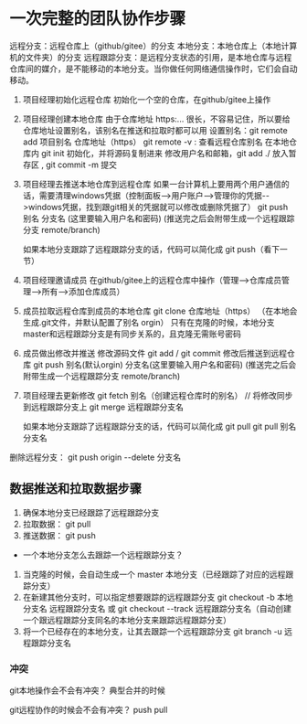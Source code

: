 # 一次完整的团队协作步骤

远程分支：远程仓库上（github/gitee）的分支
本地分支：本地仓库上（本地计算机的文件夹）的分支
远程跟踪分支：是远程分支状态的引用，是本地仓库与远程仓库间的媒介，是不能移动的本地分支。当你做任何网络通信操作时，它们会自动移动。

1. 项目经理初始化远程仓库
    初始化一个空的仓库，在github/gitee上操作

2. 项目经理创建本地仓库
    由于仓库地址 https:... 很长，不容易记住，所以要给仓库地址设置别名，该别名在推送和拉取时都可以用
    设置别名：git remote add 项目别名 仓库地址（https）
    git remote -v : 查看远程仓库别名
    在本地仓库内 git init 初始化，并将源码复制进来
    修改用户名和邮箱，git add ./ 放入暂存区 , git commit -m 提交

3. 项目经理去推送本地仓库到远程仓库
    如果一台计算机上要用两个用户通信的话，需要清理windows凭据（控制面板-->用户账户-->管理你的凭据-->windows凭据，找到跟git相关的凭据就可以修改或删除凭据了）
    git push 别名 分支名  (这里要输入用户名和密码)
    (推送完之后会附带生成一个远程跟踪分支 remote/branch)

    如果本地分支跟踪了远程跟踪分支的话，代码可以简化成 git push（看下一节）

4. 项目经理邀请成员
    在github/gitee上的远程仓库中操作（管理-->仓库成员管理-->所有-->添加仓库成员）

5. 成员拉取远程仓库到成员的本地仓库
    git clone 仓库地址（https）
    （在本地会生成.git文件，并默认配置了别名 orgin）
    只有在克隆的时候，本地分支master和远程跟踪分支是有同步关系的，且克隆无需账号密码

6. 成员做出修改并推送
    修改源码文件  git add  / git commit
    修改后推送到远程仓库 git push 别名(默认orgin) 分支名(这里要输入用户名和密码)
    (推送完之后会附带生成一个远程跟踪分支 remote/branch)

7. 项目经理去更新修改
    git fetch 别名（创建远程仓库时的别名） // 将修改同步到远程跟踪分支上
    git merge 远程跟踪分支名

    如果本地分支跟踪了远程跟踪分支的话，代码可以简化成 git pull
    git pull 别名 分支名

删除远程分支： git push origin --delete 分支名

## 数据推送和拉取数据步骤

1. 确保本地分支已经跟踪了远程跟踪分支
2. 拉取数据： git pull
3. 推送数据： git push

- 一个本地分支怎么去跟踪一个远程跟踪分支？

1. 当克隆的时候，会自动生成一个 master 本地分支（已经跟踪了对应的远程跟踪分支）
2. 在新建其他分支时，可以指定想要跟踪的远程跟踪分支
       git checkout -b 本地分支名 远程跟踪分支名
    或 git checkout --track 远程跟踪分支名（自动创建一个跟远程跟踪分支同名的本地分支来跟踪远程跟踪分支）
3. 将一个已经存在的本地分支，让其去跟踪一个远程跟踪分支
    git branch -u 远程跟踪分支名

### 冲突

git本地操作会不会有冲突？
    典型合并的时候

git远程协作的时候会不会有冲突？
    push
    pull
